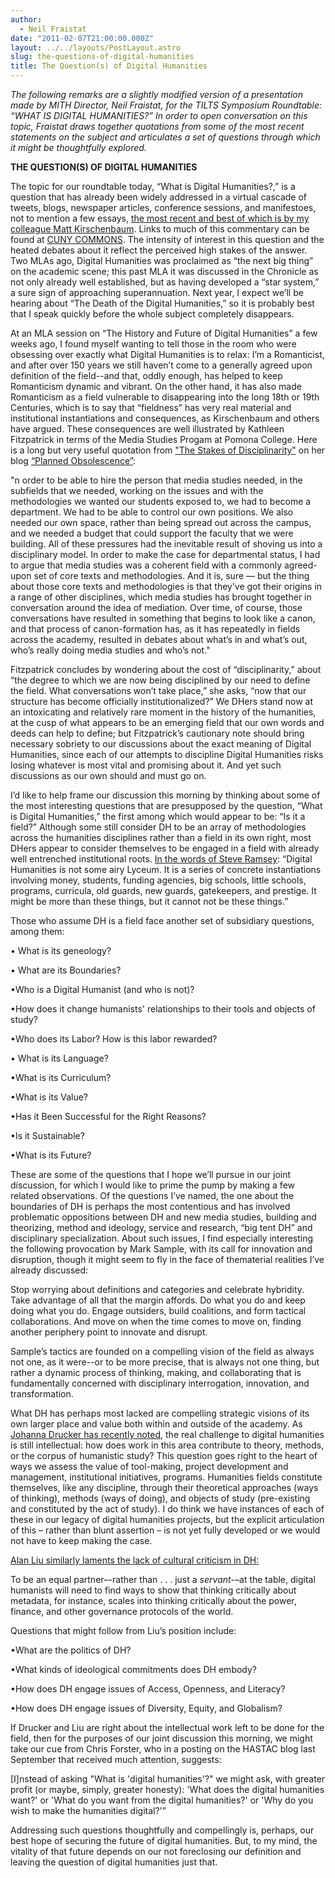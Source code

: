 ```yaml
---
author:
  - Neil Fraistat
date: "2011-02-07T21:00:00.000Z"
layout: ../../layouts/PostLayout.astro
slug: the-questions-of-digital-humanities
title: The Question(s) of Digital Humanities
---
```


_The following remarks are a slightly modified version of a presentation made by MITH Director, Neil Fraistat, for the TILTS Symposium Roundtable: “WHAT IS DIGITAL HUMANITIES?” In order to open conversation on this topic, Fraistat draws together quotations from some of the most recent statements on the subject and articulates a set of questions through which it might be thoughtfully explored._

**THE QUESTION(S) OF DIGITAL HUMANITIES**

The topic for our roundtable today, “What is Digital Humanities?,” is a question that has already been widely addressed in a virtual cascade of tweets, blogs, newspaper articles, conference sessions, and manifestoes, not to mention a few essays, [the most recent and best of which is by my colleague Matt Kirschenbaum](http://mkirschenbaum.wordpress.com/2011/01/22/what-is-digital-humanities/). Links to much of this commentary can be found at [CUNY COMMONS](http://commons.gc.cuny.edu/wiki/index.php/Defining_the_Digital_Humanities). The intensity of interest in this question and the heated debates about it reflect the perceived high stakes of the answer. Two MLAs ago, Digital Humanities was proclaimed as “the next big thing” on the academic scene; this past MLA it was discussed in the Chronicle as not only already well established, but as having developed a “star system,” a sure sign of approaching superannuation. Next year, I expect we’ll be hearing about “The Death of the Digital Humanities,” so it is probably best that I speak quickly before the whole subject completely disappears.

At an MLA session on “The History and Future of Digital Humanities” a few weeks ago, I found myself wanting to tell those in the room who were obsessing over exactly what Digital Humanities is to relax: I’m a Romanticist, and after over 150 years we still haven’t come to a generally agreed upon definition of the field--and that, oddly enough, has helped to keep Romanticism dynamic and vibrant. On the other hand, it has also made Romanticism as a field vulnerable to disappearing into the long 18th or 19th Centuries, which is to say that “fieldness” has very real material and institutional instantiations and consequences, as Kirschenbaum and others have argued. These consequences are well illustrated by Kathleen Fitzpatrick in terms of the Media Studies Progam at Pomona College. Here is a long but very useful quotation from ["The Stakes of Disciplinarity"](http://www.plannedobsolescence.net/blog/the-stakes-of-disciplinarity/) on her blog [“Planned Obsolescence”](http://www.plannedobsolescence.net/):

"n order to be able to hire the person that media studies needed, in the subfields that we needed, working on the issues and with the methodologies we wanted our students exposed to, we had to become a department. We had to be able to control our own positions. We also needed our own space, rather than being spread out across the campus, and we needed a budget that could support the faculty that we were building. All of these pressures had the inevitable result of shoving us into a disciplinary model. In order to make the case for departmental status, I had to argue that media studies was a coherent field with a commonly agreed-upon set of core texts and methodologies. And it is, sure — but the thing about those core texts and methodologies is that they’ve got their origins in a range of other disciplines, which media studies has brought together in conversation around the idea of mediation. Over time, of course, those conversations have resulted in something that begins to look like a canon, and that process of canon-formation has, as it has repeatedly in fields across the academy, resulted in debates about what’s in and what’s out, who’s really doing media studies and who’s not."

Fitzpatrick concludes by wondering about the cost of “disciplinarity,” about “the degree to which we are now being disciplined by our need to define the field. What conversations won’t take place,” she asks, “now that our structure has become officially institutionalized?” We DHers stand now at an intoxicating and relatively rare moment in the history of the humanities, at the cusp of what appears to be an emerging field that our own words and deeds can help to define; but Fitzpatrick’s cautionary note should bring necessary sobriety to our discussions about the exact meaning of Digital Humanities, since each of our attempts to discipline Digital Humanities risks losing whatever is most vital and promising about it. And yet such discussions as our own should and must go on.

I’d like to help frame our discussion this morning by thinking about some of the most interesting questions that are presupposed by the question, “What is Digital Humanities,” the first among which would appear to be: “Is it a field?” Although some still consider DH to be an array of methodologies across the humanities disciplines rather than a field in its own right, most DHers appear to consider themselves to be engaged in a field with already well entrenched institutional roots. [In the words of Steve Ramsey](http://mkirschenbaum.wordpress.com/2011/01/13/the-dh-stars-come-out-in-la-2/#lyceum): “Digital Humanities is not some airy Lyceum. It is a series of concrete instantiations involving money, students, funding agencies, big schools, little schools, programs, curricula, old guards, new guards, gatekeepers, and prestige. It might be more than these things, but it cannot not be these things.”

Those who assume DH is a field face another set of subsidiary questions, among them:

• What is its geneology?

• What are its Boundaries?

•Who is a Digital Humanist (and who is not)?

•How does it change humanists' relationships to their tools and objects of study?

•Who does its Labor? How is this labor rewarded?

• What is its Language?

•What is its Curriculum?

•What is its Value?

•Has it Been Successful for the Right Reasons?

•Is it Sustainable?

•What is its Future?

These are some of the questions that I hope we’ll pursue in our joint discussion, for which I would like to prime the pump by making a few related observations. Of the questions I’ve named, the one about the boundaries of DH is perhaps the most contentious and has involved problematic oppositions between DH and new media studies, building and theorizing, method and ideology, service and research, “big tent DH” and disciplinary specialization. About such issues, I find especially interesting the following provocation by Mark Sample, with its call for innovation and disruption, though it might seem to fly in the face of thematerial realities I’ve already discussed:

Stop worrying about definitions and categories and celebrate hybridity. Take advantage of all that the margin affords. Do what you do and keep doing what you do. Engage outsiders, build coalitions, and form tactical collaborations. And move on when the time comes to move on, finding another periphery point to innovate and disrupt.

Sample’s tactics are founded on a compelling vision of the field as always not one, as it were--or to be more precise, that is always not one thing, but rather a dynamic process of thinking, making, and collaborating that is fundamentally concerned with disciplinary interrogation, innovation, and transformation.

What DH has perhaps most lacked are compelling strategic visions of its own larger place and value both within and outside of the academy. As [Johanna Drucker has recently noted](http://mkirschenbaum.wordpress.com/2011/01/13/the-dh-stars-come-out-in-la-2/#div-comment-52), the real challenge to digital humanities is still intellectual: how does work in this area contribute to theory, methods, or the corpus of humanistic study? This question goes right to the heart of ways we assess the value of tool-making, project development and management, institutional initiatives, programs. Humanities fields constitute themselves, like any discipline, through their theoretical approaches (ways of thinking), methods (ways of doing), and objects of study (pre-existing and constituted by the act of study). I do think we have instances of each of these in our legacy of digital humanities projects, but the explicit articulation of this – rather than blunt assertion – is not yet fully developed or we would not have to keep making the case.

[Alan Liu similarly laments the lack of cultural criticism in DH:](http://liu.english.ucsb.edu/where-is-cultural-criticism-in-the-digital-humanities/)

To be an equal partner–-rather than . . . just a _servant_-–at the table, digital humanists will need to find ways to show that thinking critically about metadata, for instance, scales into thinking critically about the power, finance, and other governance protocols of the world.

Questions that might follow from Liu’s position include:

•What are the politics of DH?

•What kinds of ideological commitments does DH embody?

•How does DH engage issues of Access, Openness, and Literacy?

•How does DH engage issues of Diversity, Equity, and Globalism?

If Drucker and Liu are right about the intellectual work left to be done for the field, then for the purposes of our joint discussion this morning, we might take our cue from Chris Forster, who in a posting on the HASTAC blog last September that received much attention, suggests:

\[I]nstead of asking "What is 'digital humanities'?" we might ask, with greater profit (or maybe, simply, greater honesty): 'What does the digital humanities want?' or 'What do you want from the digital humanities?' or 'Why do you wish to make the humanities digital?'”

Addressing such questions thoughtfully and compellingly is, perhaps, our best hope of securing the future of digital humanities. But, to my mind, the vitality of that future depends on our not foreclosing our definition and leaving the question of digital humanities just that.
